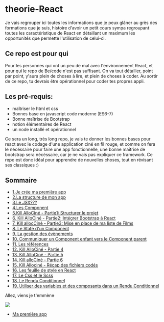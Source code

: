 # theorie-React

Je vais regrouper ici toutes les informations que je peux glâner au grès des formations que je suis, histoire d'avoir un petit cours sympa regroupant toutes les caractéristique de React en détaillant un maximum les opportunités que permette l'utilisation de celui-ci.

<h2>Ce repo est pour qui</h2>
Pour les personnes qui ont un peu de mal avec l'environnement React, et pour qui le repo de Be/code n'est pas suffisant.
On va tout détailler, point par point, y'aura plein de choses à lire, et plein de choses à coder.
Au sortir de ce repo, tu devrais être opérationnel pour coder tes propres appli.

<h2>Les pré-requis:</h2>
<ul>
  <li>maîtriser le html et css</li>
  <li>Bonnes base en javascript code moderne (ES6-7)</li>
  <li>Bonne maîtrise de Bootstrap</li>
  <li>notion élémentaires de React</li>
  <li>un node installé et opérationnel</li>
 </ul>
 
 Ce sera un long, très long repo, je vais te donner les bonnes bases pour react avec le codage d'une application ciné en fil rouge, et comme on fera le nécéssaire pour faire une app fonctionnelle, une bonne maîtrise de bootstrap sera nécéssaire, car je ne vais pas expliquer ce framework.
Ce repo est donc idéal pour apprendre de nouvelles choses, tout en révisant ses classiques :)

<h2>Sommaire</h2>

<ul>
  <li><a href="https://github.com/GuyVil1/theorie-React/blob/master/1.Ma-premiere-app.md">1.Je crée ma première app</a></li>
  <li><a href="https://github.com/GuyVil1/theorie-React/blob/master/2.inside-my-app.md">2.La structure de mon app</a></li>
  <li><a href="https://github.com/GuyVil1/theorie-React/blob/master/3.%20Et-il-me-parle-de-JSX-maintenant.md">3.Le JSX???</a></li>
  <li><a href="https://github.com/GuyVil1/theorie-React/blob/master/4.Les-Component.md">4.Les Component</a><//li>
  <li><a href="https://github.com/GuyVil1/theorie-React/blob/master/5.le-fil-rouge-part1-1.md">5.Kill AlloCiné - Partie1: Structurer le projet</a><//li>
  <li><a href=https://github.com/GuyVil1/theorie-React/blob/master/6.le-fil-rouge-part1-2.md"">6. Kill AlloCiné - Partie2: Intégrer Bootstrap à React</a></li>
  <li><a href="https://github.com/GuyVil1/theorie-React/blob/master/7.Le-fil-rouge-part-1-3.md">7. Kill allocCiné - Partie3: Mise en place de ma liste de Films</a><//li>
  <li><a href="https://github.com/GuyVil1/theorie-React/blob/master/8.Le-state-d-un-component.md">8. Le State d'un Component</a></li>
  <li><a href="https://github.com/GuyVil1/theorie-React/blob/master/9.Les-evenement.md">9. La gestion des évènements</a></li>
  <li><a href="https://github.com/GuyVil1/theorie-React/blob/master/10.de-l-enfant-vers-le-parent.md">10. Communiquer un Component enfant vers le Component parent</a></li>
  <li><a href="https://github.com/GuyVil1/theorie-React/blob/master/11.Les-ref.md">11. Les références</a></li>
  <li><a href="https://github.com/GuyVil1/theorie-React/blob/master/12.le-fil-rouge-partie-2.1.md">12. Kill AlloCiné - Partie 4</a></li>
  <li><a href="https://github.com/GuyVil1/theorie-React/blob/master/13.fil-rouge-partie-2-2.md">13. Kill AlloCiné - Partie 5</a></li>
  <li><a href="https://github.com/GuyVil1/theorie-React/blob/master/14.fil-rouge-partie-2-3.md">14. Kill alloCiné - Partie 6</a></li>
  <li><a href="https://github.com/GuyVil1/theorie-React/blob/master/15.Fil-rouge-2-4.md">15. Kill Allociné - Récap des fichiers codés</a></li>
  <li><a href="https://github.com/GuyVil1/theorie-React/blob/master/16.Le-style-en-React.md">16. Les feuille de style en React</a></li>
  <li><a href="https://github.com/GuyVil1/theorie-React/blob/master/17.%20les%20modules%20Css%20et%20Sasss.md">17. Le Css et le Scss</a></li>
  <li><a href="https://github.com/GuyVil1/theorie-React/blob/master/18.le-rendu-conditionnel.md">18. Le Rendu Conditionnel</a></li>
  <li><a href="https://github.com/GuyVil1/theorie-React/blob/master/18.le-rendu-conditionnel.md/#variables">19. Utiliser des variables et des composants dans un Rendu Conditionnel</a></li>
</ul>


Allez, viens je t'emmène

<img src="https://steamuserimages-a.akamaihd.net/ugc/907904632812971983/B32AC6AD2B576DFAE01BDA589E867ED152F85BBC/" />

<ul><li><a href="https://github.com/GuyVil1/theorie-React/blob/master/1.Ma-premiere-app.md">Ma première app</a></li></ul>
